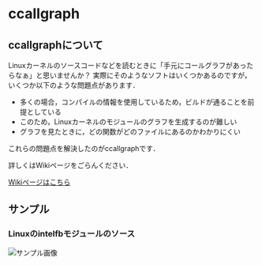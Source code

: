 # ccallgraph

## ccallgraphについて

Linuxカーネルのソースコードなどを読むときに「手元にコールグラフがあったらなぁ」と思いませんか？
実際にそのようなソフトはいくつかあるのですが，いくつか以下のような問題点があります．

* 多くの場合，コンパイルの情報を使用しているため，ビルドが通ることを前提としている
 * このため，Linuxカーネルのモジュールのグラフを生成するのが難しい
* グラフを見たときに，どの関数がどのファイルにあるのかわかりにくい

これらの問題点を解決したのがccallgraphです．

詳しくはWikiページをごらんください．

[Wikiページはこちら](https://github.com/yasuharu/ccallgraph/wiki)

## サンプル

### Linuxのintelfbモジュールのソース

![サンプル画像](https://github.com/yasuharu/ccallgraph/wiki/sample.png)

